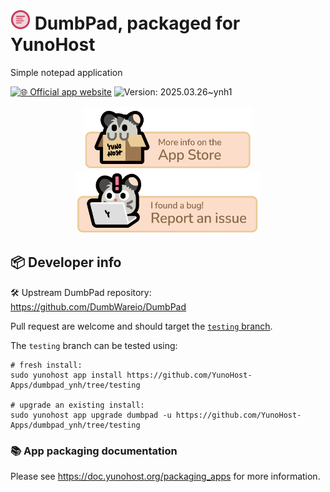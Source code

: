 <!--
N.B.: This README was automatically generated by <https://github.com/YunoHost/apps_tools/blob/main/readme_generator>
It shall NOT be edited by hand.
-->

<h1>
  <img src="https://raw.githubusercontent.com/YunoHost/apps/master/logos/dumbpad.png" width="32px" alt="Logo of DumbPad">
  DumbPad, packaged for YunoHost
</h1>

Simple notepad application

[![🌐 Official app website](https://img.shields.io/badge/Official_app_website-darkgreen?style=for-the-badge)](https://www.dumbware.io/)
![Version: 2025.03.26~ynh1](https://img.shields.io/badge/Version-2025.03.26~ynh1-rgba(0,150,0,1)?style=for-the-badge)

<div align="center">
<a href="https://apps.yunohost.org/app/dumbpad"><img height="100px" src="https://github.com/YunoHost/yunohost-artwork/raw/refs/heads/main/badges/neopossum-badges/badge_more_info_on_the_appstore.svg"/></a>
<a href="https://github.com/YunoHost-Apps/dumbpad_ynh/issues"><img height="100px" src="https://github.com/YunoHost/yunohost-artwork/raw/refs/heads/main/badges/neopossum-badges/badge_report_an_issue.svg"/></a>
</div>

## 📦 Developer info

🛠️ Upstream DumbPad repository: <https://github.com/DumbWareio/DumbPad>

Pull request are welcome and should target the [`testing` branch](https://github.com/YunoHost-Apps/dumbpad_ynh/tree/testing).

The `testing` branch can be tested using:
```
# fresh install:
sudo yunohost app install https://github.com/YunoHost-Apps/dumbpad_ynh/tree/testing

# upgrade an existing install:
sudo yunohost app upgrade dumbpad -u https://github.com/YunoHost-Apps/dumbpad_ynh/tree/testing
```

### 📚 App packaging documentation

Please see <https://doc.yunohost.org/packaging_apps> for more information.